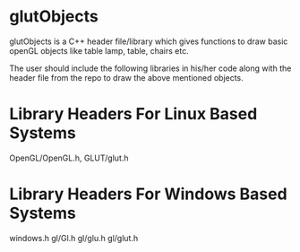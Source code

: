 glutObjects
===========
glutObjects is  a C++  header file/library  which  gives  functions to draw  basic openGL  objects like table lamp, table,  chairs etc.


The user   should include the  following libraries in his/her code along with the header file  from the  repo to  draw the  above mentioned objects.


Library Headers For Linux Based Systems
========================================
 
 OpenGL/OpenGL.h, GLUT/glut.h
 
 
 Library Headers For Windows Based Systems
 ==========================================
 
 windows.h gl/Gl.h gl/glu.h gl/glut.h
